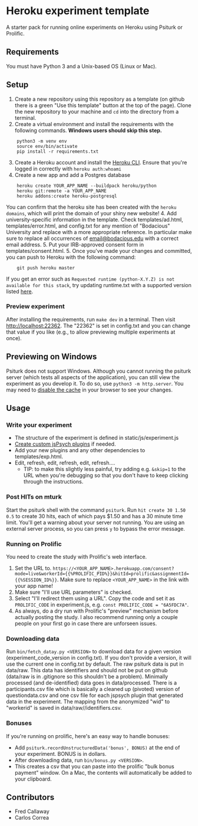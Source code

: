 # Heroku experiment template

A starter pack for running online experiments on Heroku using Psiturk or Prolific.

## Requirements

You must have Python 3 and a Unix-based OS (Linux or Mac).

## Setup

1. Create a new repository using this repository as a template (on github there is a green "Use this template" button at the top of the page). Clone the new repository to your machine and `cd` into the directory from a terminal.
2. Create a virtual environment and install the requirements with the following commands. **Windows users should skip this step.**
```
    python3 -m venv env
    source env/bin/activate   
    pip install -r requirements.txt
```
3. Create a Heroku account and install the [Heroku CLI](https://devcenter.heroku.com/articles/heroku-cli). Ensure that you're logged in correctly with `heroku auth:whoami`
4. Create a new app and add a Postgres database
```
    heroku create YOUR_APP_NAME --buildpack heroku/python
    heroku git:remote -a YOUR_APP_NAME
    heroku addons:create heroku-postgresql
```
You can confirm that the heroku site has been created with the `heroku domains`, which will print the domain of your shiny new website!
4. Add university-specific information in the template. Check templates/ad.html, templates/error.html, and config.txt for any mention of "Bodacious" University and replace with a more appropriate reference. In particular make sure to replace all occurrences of email@bodacious.edu with a correct email address.
5. Put your IRB-approved consent form in templates/consent.html.
5. Once you've made your changes and committed, you can push to Heroku with the following command:
```
    git push heroku master
```

If you get an error such as `Requested runtime (python-X.Y.Z) is not available for this stack`, try updating runtime.txt with a supported version listed [here](https://devcenter.heroku.com/articles/python-support).



### Preview experiment

After installing the requirements, run `make dev` in a terminal. Then visit [http://localhost:22362](http://localhost:22362). The "22362" is set in config.txt and you can change that value if you like (e.g., to allow previewing multiple experiments at once).

## Previewing on Windows

Psiturk does not support Windows. Although you cannot running the psiturk server (which tests all aspects of the application), you can still view the experiment as you develop it. To do so, use `python3 -m http.server`. You may need to [disable the cache](https://www.technipages.com/google-chrome-how-to-completely-disable-cache) in your browser to see your changes.

## Usage

### Write your experiment

- The structure of the experiment is defined in static/js/experiment.js
- [Create custom jsPsych plugins](https://www.jspsych.org/overview/plugins/#creating-a-new-plugin) if needed.
- Add your new plugins and any other dependencies to templates/exp.html.
- Edit, refresh, edit, refresh, edit, refresh....
    - TIP: to make this slightly less painful, try adding e.g. `&skip=1` to the URL when you're debugging so that you don't have to keep clicking through the instructions. 

### Post HITs on mturk

Start the psiturk shell with the command `psiturk`. Run `hit create 30 1.50 0.5` to create 30 hits, each of which pays $1.50 and has a 30 minute time limit. You'll get a warning about your server not running. You are using an external server process, so you can press `y` to bypass the error message.

### Running on Prolific

You need to create the study with Prolific's web interface. 

1. Set the URL to. `https://<YOUR_APP_NAME>.herokuapp.com/consent?mode=live&workerId={{%PROLIFIC_PID%}}&hitId=prolific&assignmentId={{%SESSION_ID%}}`. Make sure to replace `<YOUR_APP_NAME>` in the link with your app name!
2. Make sure "I'll use URL parameters" is checked.
3. Select "I'll redirect them using a URL". Copy the code and set it as `PROLIFIC_CODE` in experiment.js, e.g. `const PROLIFIC_CODE = "6A5FDC7A"`.
4. As always, do a dry run with Prolific's "preview" mechanism before actually posting the study. I also recommend running only a couple people on your first go in case there are unforseen issues.

### Downloading data

Run `bin/fetch_datay.py <VERSION>` to download data for a given version (experiment_code_version in config.txt). If you don't provide a version, it will use the current one in config.txt by default. The raw psiturk data is put in data/raw. This data has identifiers and should not be put on github (data/raw is in .gitignore so this shouldn't be a problem). Minimally processed (and de-identified) data goes in data/processed. There is a participants.csv file which is basically a cleaned up (pivoted) version of questiondata.csv and one csv file for each jspsych plugin that generated data in the experiment. The mapping from the anonymized "wid" to "workerid" is saved in data/raw/<VERSION>/identifiers.csv.

### Bonuses

If you're running on prolific, here's an easy way to handle bonuses:
- Add `psiturk.recordUnstructuredData('bonus', BONUS)` at the end of your experiment. BONUS is in dollars.
- After downloading data, run `bin/bonus.py <VERSION>`.
- This creates a csv that you can paste into the prolific "bulk bonus payment" window. On a Mac, the contents will automatically be added to your clipboard.

## Contributors

- Fred Callaway
- Carlos Correa
